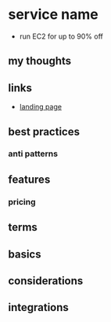 # service name

- run EC2 for up to 90% off

## my thoughts

## links

- [landing page](https://aws.amazon.com/ec2/spot/?did=ap_card&trk=ap_card)

## best practices

### anti patterns

## features

### pricing

## terms

## basics

## considerations

## integrations
